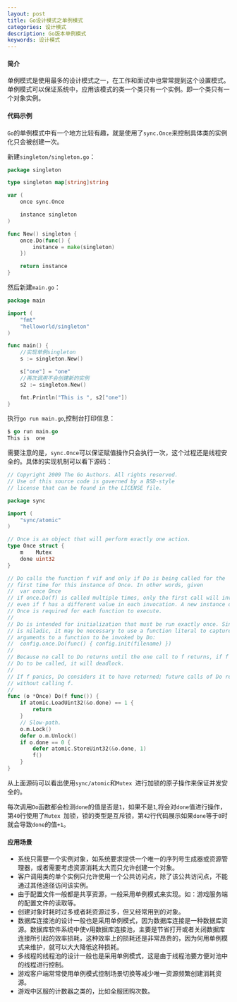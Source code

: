 ```yaml
---
layout: post
title: Go设计模式之单例模式
categories: 设计模式
description: Go版本单例模式
keywords: 设计模式
---
```


#### 简介
单例模式是使用最多的设计模式之一，在工作和面试中也常常提到这个设置模式。单例模式可以保证系统中，应用该模式的类一个类只有一个实例。即一个类只有一个对象实例。

#### 代码示例
`Go`的单例模式中有一个地方比较有趣，就是使用了`sync.Once`来控制具体类的实例化只会被创建一次。

新建`singleton/singleton.go`：

```go
package singleton

type singleton map[string]string

var (
    once sync.Once

    instance singleton
)

func New() singleton {
    once.Do(func() {
        instance = make(singleton)
    })

    return instance
}
```

然后新建`main.go`：

```go
package main

import (
	"fmt"
	"helloworld/singleton"
)

func main() {
	//实现单例singleton
	s := singleton.New()

	s["one"] = "one"
	//再次调用不会创建新的实例
	s2 := singleton.New()

	fmt.Println("This is ", s2["one"])
}
```

执行`go run main.go`,控制台打印信息：

```go
$ go run main.go
This is  one
```
需要注意的是，`sync.Once`可以保证赋值操作只会执行一次，这个过程还是线程安全的。具体的实现机制可以看下源码：

```go
// Copyright 2009 The Go Authors. All rights reserved.
// Use of this source code is governed by a BSD-style
// license that can be found in the LICENSE file.

package sync

import (
	"sync/atomic"
)

// Once is an object that will perform exactly one action.
type Once struct {
	m    Mutex
	done uint32
}

// Do calls the function f vif and only if Do is being called for the
// first time for this instance of Once. In other words, given
// 	var once Once
// if once.Do(f) is called multiple times, only the first call will invoke f,
// even if f has a different value in each invocation. A new instance of
// Once is required for each function to execute.
//
// Do is intended for initialization that must be run exactly once. Since f
// is niladic, it may be necessary to use a function literal to capture the
// arguments to a function to be invoked by Do:
// 	config.once.Do(func() { config.init(filename) })
//
// Because no call to Do returns until the one call to f returns, if f causes
// Do to be called, it will deadlock.
//
// If f panics, Do considers it to have returned; future calls of Do return
// without calling f.
//
func (o *Once) Do(f func()) {
	if atomic.LoadUint32(&o.done) == 1 {
		return
	}
	// Slow-path.
	o.m.Lock()
	defer o.m.Unlock()
	if o.done == 0 {
		defer atomic.StoreUint32(&o.done, 1)
		f()
	}
}

```

从上面源码可以看出使用`sync/atomic`和`Mutex `进行加锁的原子操作来保证并发安全的。

每次调用`Do`函数都会检测`done`的值是否是`1`，如果不是`1`,将会对`done`值进行操作，第`40`行使用了`Mutex `加锁，锁的类型是互斥锁，第`42`行代码展示如果`done`等于`0`时就会导致`done`的值`+1`。

#### 应用场景
* 系统只需要一个实例对象，如系统要求提供一个唯一的序列号生成器或资源管理器，或者需要考虑资源消耗太大而只允许创建一个对象。
* 客户调用类的单个实例只允许使用一个公共访问点，除了该公共访问点，不能通过其他途径访问该实例。
* 由于配置文件一般都是共享资源，一般采用单例模式来实现。如：游戏服务端的配置文件的读取等。
* 创建对象时耗时过多或者耗资源过多，但又经常用到的对象。
* 数据库连接池的设计一般也是采用单例模式，因为数据库连接是一种数据库资源。数据库软件系统中使v用数据库连接池，主要是节省打开或者关闭数据库连接所引起的效率损耗，这种效率上的损耗还是非常昂贵的，因为何用单例模式来维护，就可以大大降低这种损耗。
* 多线程的线程池的设计一般也是采用单例模式，这是由于线程池要方便对池中的线程进行控制。
* 游戏客户端常常使用单例模式控制场景切换等减少唯一资源频繁创建消耗资源。
* 游戏中区服的计数器之类的，比如全服团购次数。
